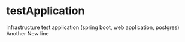 # testApplication
infrastructure test application (spring boot, web application, postgres)
Another New line
